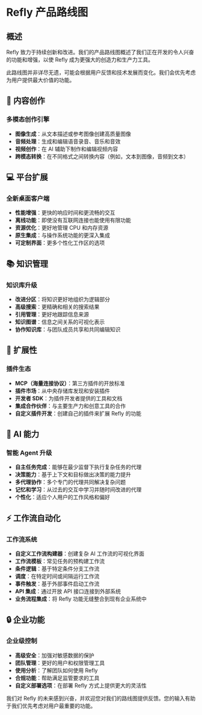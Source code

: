 # Refly 产品路线图

## 概述

Refly 致力于持续创新和改进。我们的产品路线图概述了我们正在开发的令人兴奋的功能和增强，以使 Refly 成为更强大的创造力和生产力工具。

此路线图并非详尽无遗，可能会根据用户反馈和技术发展而变化。我们会优先考虑为用户提供最大价值的功能。

## 🎨 内容创作

### 多模态创作引擎
- **图像生成**：从文本描述或参考图像创建高质量图像
- **音频处理**：生成和编辑语音录音、音乐和音效
- **视频创作**：在 AI 辅助下制作和编辑视频内容
- **跨模态转换**：在不同格式之间转换内容（例如，文本到图像，音频到文本）

## 💻 平台扩展

### 全新桌面客户端
- **性能增强**：更快的响应时间和更流畅的交互
- **离线功能**：即使没有互联网连接也能使用有限功能
- **资源优化**：更好地管理 CPU 和内存资源
- **原生集成**：与操作系统功能的更深入集成
- **可定制界面**：更多个性化工作区的选项

## 📚 知识管理

### 知识库升级
- **改进分区**：将知识更好地组织为逻辑部分
- **高级搜索**：更精确和相关的搜索结果
- **引用管理**：更好地跟踪信息来源
- **知识图谱**：信息之间关系的可视化表示
- **协作知识库**：与团队成员共享和共同编辑知识

## 🔌 扩展性

### 插件生态
- **MCP（海量连接协议）**：第三方插件的开放标准
- **插件市场**：从中央存储库发现和安装插件
- **开发者 SDK**：为插件开发者提供的工具和文档
- **集成合作伙伴**：与主要生产力和创意工具的合作
- **自定义插件开发**：创建自己的插件来扩展 Refly 的功能

## 🤖 AI 能力

### 智能 Agent 升级
- **自主任务完成**：能够在最少监督下执行复杂任务的代理
- **决策能力**：基于上下文和目标做出决策的能力提升
- **多代理协作**：多个专门的代理共同解决复杂问题
- **记忆和学习**：从过去的交互中学习并随时间改进的代理
- **个性化**：适应个人用户的工作风格和偏好

## ⚡️ 工作流自动化

### 工作流系统
- **自定义工作流构建器**：创建复杂 AI 工作流的可视化界面
- **工作流模板**：常见任务的预构建工作流
- **条件逻辑**：基于特定条件分支工作流
- **调度**：在特定时间或间隔运行工作流
- **事件触发**：基于外部事件启动工作流
- **API 集成**：通过开放 API 接口连接到外部系统
- **业务流程集成**：将 Refly 功能无缝整合到现有企业系统中

## 🔒 企业功能

### 企业级控制
- **高级安全**：加强对敏感数据的保护
- **团队管理**：更好的用户和权限管理工具
- **使用分析**：了解团队如何使用 Refly
- **合规功能**：帮助满足监管要求的工具
- **自定义部署选项**：在部署 Refly 方式上提供更大的灵活性

我们对 Refly 的未来感到兴奋，并欢迎您对我们的路线图提供反馈。您的输入有助于我们优先考虑对用户最重要的功能。 
